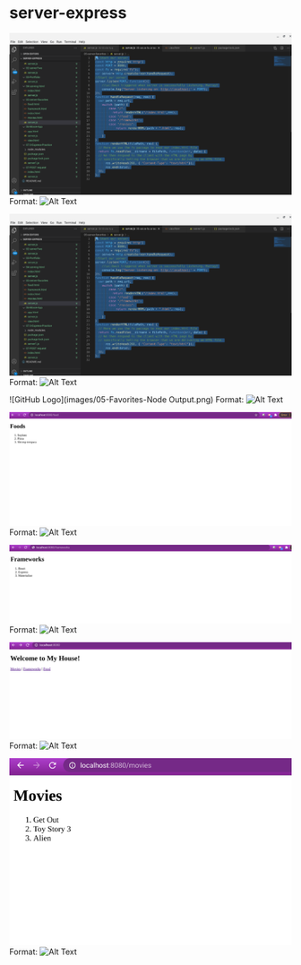 # server-express

![GitHub Logo](images/05-Favorites-Server.JS.CODE.png)
Format: ![Alt Text](url)


![GitHub Logo](images/05-Favorites-Server.JS.CODE.png)
Format: ![Alt Text](url)


![GitHub Logo](images/05-Favorites-Node Output.png)
Format: ![Alt Text](url)


![GitHub Logo](images/05-Foods.png)
Format: ![Alt Text](url)


![GitHub Logo](images/05-Frameworks.png)
Format: ![Alt Text](url)


![GitHub Logo](images/05-Home.png)
Format: ![Alt Text](url)


![GitHub Logo](images/05-Movies.png)
Format: ![Alt Text](url)


